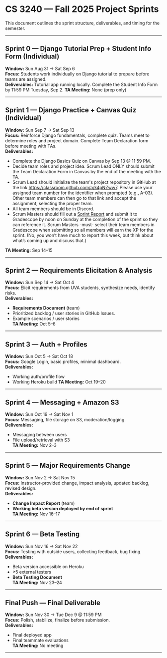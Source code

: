# CS 3240 — Fall 2025 Project Sprints

This document outlines the sprint structure, deliverables, and timing for the semester.

---

## Sprint 0 — Django Tutorial Prep + Student Info Form (Individual)  
**Window:** Sun Aug 31 → Sat Sep 6  
**Focus:** Students work individually on Django tutorial to prepare before teams are assigned.  
**Deliverables:** Tutorial app running locally.  Complete the Student Info Form by 11:59 PM Tuesday, Sep 2.
**TA Meeting:** None (prep only)

---

## Sprint 1 — Django Practice + Canvas Quiz (Individual)  
**Window:** Sun Sep 7 → Sat Sep 13  
**Focus:** Reinforce Django fundamentals, complete quiz.  Teams meet to determine roles and project domain.  Complete Team Declaration form before meeting with TAs.     
**Deliverables:** 

- Complete the Django Basics Quiz on Canvas by Sep 13 @ 11:59 PM.
- Decide team roles and project idea. Scrum Lead ONLY should submit the Team Declaration Form in Canvas by the end of the meeting with the TA.
- Scrum Lead should initialize the team's project repository in GitHub at the link https://classroom.github.com/a/k4pNZww7. Please use your assigned team number for the identifier when prompted (e.g., A-03). Other team members can then go to that link and accept the assignment, selecting the proper team.
- All team members should be in Discord.
- Scrum Masters should fill out a [Sprint Report](https://docs.google.com/document/d/1VunaACHIt9-xRZ_Lqo-0s0_Po5fHXaeNrQn7XC1jjh8/edit?usp=sharing) and submit it to Gradescope by noon on Sunday at the completion of the sprint so they can reference it. Scrum Masters -must- select their team members in Gradescope when submitting so all members will earn the XP for the sprint. (No, you won’t have much to report this week, but think about what’s coming up and discuss that.)

**TA Meeting:** Sep 14–15

---

## Sprint 2 — Requirements Elicitation & Analysis    
**Window:** Sun Sep 14 → Sat Oct 4  
**Focus:** Elicit requirements from UVA students, synthesize needs, identify risks.  
**Deliverables:**  
- **Requirements Document** (team)  
- Prioritized backlog / user stories in GitHub Issues. 
- Example scenarios / user stories  
**TA Meeting:** Oct 5–6

---

## Sprint 3 — Auth + Profiles  
**Window:** Sun Oct 5 → Sat Oct 18  
**Focus:** Google Login, basic profiles, minimal dashboard.  
**Deliverables:**  
- Working auth/profile flow  
- Working Heroku build
**TA Meeting:** Oct 19–20

---

## Sprint 4 — Messaging + Amazon S3  
**Window:** Sun Oct 19 → Sat Nov 1  
**Focus:** Messaging, file storage on S3, moderation/logging.  
**Deliverables:**  
- Messaging between users  
- File upload/retrieval with S3  
**TA Meeting:** Nov 2–3

---

## Sprint 5 — Major Requirements Change  
**Window:** Sun Nov 2 → Sat Nov 15  
**Focus:** Instructor-provided change, impact analysis, updated backlog, revised design.  
**Deliverables:**  
- **Change Impact Report** (team)  
- **Working beta version deployed by end of sprint**  
**TA Meeting:** Nov 16–17

---

## Sprint 6 — Beta Testing  
**Window:** Sun Nov 16 → Sat Nov 22  
**Focus:** Testing with outside users, collecting feedback, bug fixing.  
**Deliverables:**  
- Beta version accessible on Heroku  
- ≥5 external testers  
- **Beta Testing Document**  
**TA Meeting:** Nov 23–24

---

## Final Push — Final Deliverable  
**Window:** Sun Nov 30 → Tue Dec 9 @ 11:59 PM  
**Focus:** Polish, stabilize, finalize before submission.  
**Deliverables:**  
- Final deployed app  
- Final teammate evaluations  
**TA Meeting:** No meeting

---
